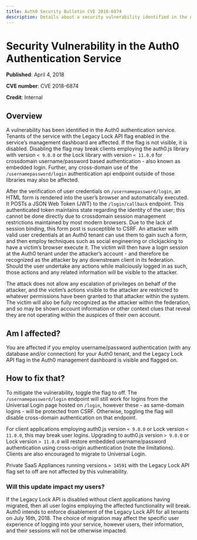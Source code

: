 ```yaml
---
title: Auth0 Security Bulletin CVE 2018-6874
description: Details about a security vulnerability identified in the Auth0 authentication service
---
```

# Security Vulnerability in the Auth0 Authentication Service

**Published**: April 4, 2018

**CVE number**: CVE 2018-6874

**Credit**: Internal

## Overview

A vulnerability has been identified in the Auth0 authentication service. Tenants of the service with the Legacy Lock API flag enabled in the service’s management dashboard are affected. If the flag is not visible, it is disabled. Disabling the flag may break clients employing the auth0.js library with version `< 9.0.0` or the Lock library with version `< 11.0.0` for crossdomain username/password based authentication - also known as embedded login. Further, any cross-domain use of the `/usernamepassword/login` authentication api endpoint outside of those libraries may also be affected.

After the verification of user credentials on `/usernamepassword/login`, an HTML form is rendered into the user’s browser and automatically executed. It POSTs a JSON Web Token (JWT) to the `/login/callback` endpoint. This authenticated token maintains state regarding the identity of the user; this cannot be done directly due to crossdomain session management restrictions maintained by most modern browsers. Due to the lack of session binding, this form post is susceptible to CSRF. An attacker with valid user credentials at an Auth0 tenant can use them to gain such a form, and then employ techniques such as social engineering or clickjacking to have a victim’s browser execute it. The victim will then have a login session at the Auth0 tenant under the attacker’s account - and therefore be recognized as the attacker by any downstream client in its federation. Should the user undertake any actions while maliciously logged in as such, those actions and any related information will be visible to the attacker.

The attack does not allow any escalation of privileges on behalf of the attacker, and the victim’s actions visible to the attacker are restricted to whatever permissions have been granted to that attacker within the system. The victim will also be fully recognized as the attacker within the federation, and so may be shown account information or other context clues that reveal they are not operating within the auspices of their own account.

## Am I affected?

You are affected if you employ username/password authentication (with any database and/or connection) for your Auth0 tenant, and the Legacy Lock API flag in the Auth0 management dashboard is visible and flagged on.

## How to fix that?

To mitigate the vulnerability, toggle the flag to off. The `/usernamepassword/login` endpoint will still work for logins from the Universal Login page hosted on `/login`, however these - as same-domain logins - will be protected from CSRF. Otherwise, toggling the flag will disable cross-domain authentication on that endpoint.

For client applications employing auth0.js version `< 9.0.0` or Lock version `< 11.0.0`, this may break user logins. Upgrading to auth0.js version `> 9.0.0` or  Lock version `> 11.0.0` will restore embedded username/password authentication using cross-origin authentication (note the limitations). Clients are also encouraged to migrate to Universal Login.

Private SaaS Appliances running versions `> 14591` with the Legacy Lock API flag set to off are not affected by this vulnerability.

### Will this update impact my users?

If the Legacy Lock API is disabled without client applications having migrated, then all user logins employing the affected functionality will break. Auth0 intends to enforce disablement of the Legacy Lock API for all tenants on July 16th, 2018. The choice of migration may affect the specific user experience of logging into your service, however users, their information, and their sessions will not be otherwise impacted.
